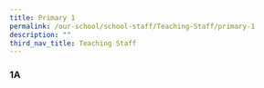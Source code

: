 ```yaml
---
title: Primary 1
permalink: /our-school/school-staff/Teaching-Staff/primary-1
description: ""
third_nav_title: Teaching Staff
---
```

### 1A

